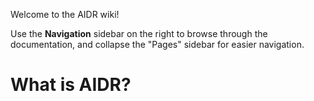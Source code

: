 Welcome to the AIDR wiki! 

Use the **Navigation** sidebar on the right to browse through the documentation, and collapse the "Pages" sidebar for easier navigation.

# What is AIDR?